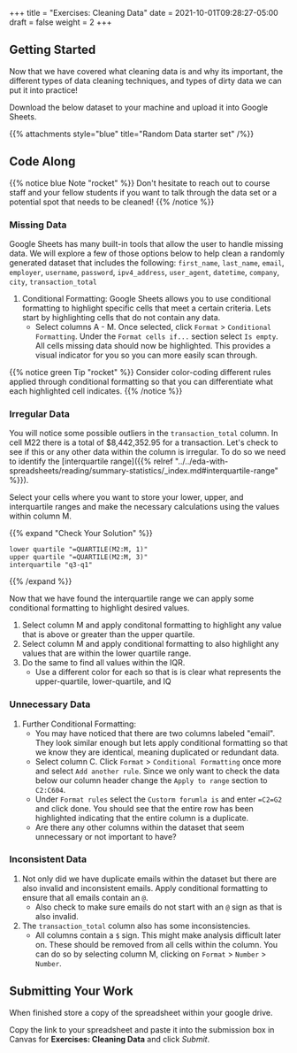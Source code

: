 +++
title = "Exercises: Cleaning Data"
date = 2021-10-01T09:28:27-05:00
draft = false
weight = 2
+++

## Getting Started

Now that we have covered what cleaning data is and why its important, the different types of data cleaning techniques, and types of dirty data we can put it into practice!

Download the below dataset to your machine and upload it into Google Sheets.

{{% attachments style="blue" title="Random Data starter set" /%}}

## Code Along

{{% notice blue Note "rocket" %}}
Don't hesitate to reach out to course staff and your fellow students if you want to talk through the data set or a potential spot that needs to be cleaned!
{{% /notice %}}

### Missing Data

Google Sheets has many built-in tools that allow the user to handle missing data. We will explore a few of those options below to help clean a randomly generated dataset that includes the following:
`first_name`, `last_name`, `email`, `employer`, `username`, `password`, `ipv4_address`, `user_agent`, `datetime`, `company`, `city`, `transaction_total`

1. Conditional Formatting: Google Sheets allows you to use conditional formatting to highlight specific cells that meet a certain criteria. Lets start by highlighting cells that do not contain any data.
   - Select columns A - M. Once selected, click `Format` > `Conditional Formatting`. Under the `Format cells if...` section select `Is empty`. All cells missing data should now be highlighted. This provides a visual indicator for you so you can more easily scan through.

{{% notice green Tip "rocket" %}}
Consider color-coding different rules applied through conditional formatting so that you can differentiate what each highlighted cell indicates.
{{% /notice %}}

### Irregular Data

You will notice some possible outliers in the `transaction_total` column. In cell M22 there is a total of $8,442,352.95 for a transaction. Let's check to see if this or any other data within the column is irregular. To do so we need to identify the [interquartile range]({{% relref "../../eda-with-spreadsheets/reading/summary-statistics/_index.md#interquartile-range" %}}).

Select your cells where you want to store your lower, upper, and interquartile ranges and make the necessary calculations using the values within column M.

{{% expand "Check Your Solution" %}}
```console
lower quartile "=QUARTILE(M2:M, 1)"
upper quartile "=QUARTILE(M2:M, 3)"
interquartile "q3-q1"
```
{{% /expand %}}

Now that we have found the interquartile range we can apply some conditional formatting to highlight desired values.

1. Select column M and apply conditonal formatting to highlight any value that is above or greater than the upper quartile.
1. Select column M and apply conditional formatting to also highlight any values that are within the lower quartile range.
1. Do the same to find all values within the IQR.
    - Use a different color for each so that is is clear what represents the upper-quartile, lower-quartile, and IQ

### Unnecessary Data

1. Further Conditional Formatting:
   - You may have noticed that there are two columns labeled "email". They look similar enough but lets apply conditional formatting so that we know they are identical, meaning duplicated or redundant data.
   - Select column C. Click `Format` > `Conditional Formatting` once more and select `Add another rule`. Since we only want to check the data below our column header change the `Apply to range` section to `C2:C604`.
   - Under `Format rules` select the `Custorm forumla is` and enter `=C2=G2` and click done. You should see that the entire row has been highlighted indicating that the entire column is a duplicate.
   - Are there any other columns within the dataset that seem unnecessary or not important to have?

### Inconsistent Data

1. Not only did we have duplicate emails within the dataset but there are also invalid and inconsistent emails. Apply conditional formatting to ensure that all emails contain an `@`.
   - Also check to make sure emails do not start with an `@` sign as that is also invalid.
1. The `transaction_total` column also has some inconsistencies.
   - All columns contain a `$` sign. This might make analysis difficult later on. These should be removed from all cells within the column. You can do so by selecting column M, clicking on `Format` > `Number` > `Number`.

## Submitting Your Work

When finished store a copy of the spreadsheet within your google drive.

Copy the link to your spreadsheet and paste it into the submission box in Canvas for **Exercises: Cleaning Data** and click *Submit*.
